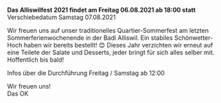 **Das Alliswilfest 2021 findet am Freitag 06.08.2021 ab 18:00 statt <br>**
Verschiebedatum Samstag 07.08.2021<br>

Wir freuen uns auf unser traditionelles Quartier-Sommerfest am letzten Sommerferienwochenende in der Badi Alliswil. Ein stabiles Schönwetter-Hoch haben wir bereits bestellt! 😊 Dieses Jahr verzichten wir erneut auf eine Teilete der Salate und Desserts, jeder bringt für sich alles selber mit.
Hoffentlich bis bald!

Infos über die Durchführung Freitag / Samstag ab 12:00

Wir freuen uns!<br>
Das OK
